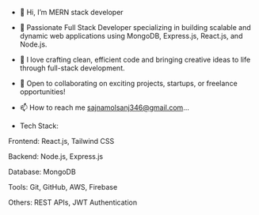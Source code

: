 - 👋 Hi, I’m MERN stack developer
- 👀 Passionate Full Stack Developer specializing in building scalable and dynamic web applications using MongoDB, Express.js, React.js, and Node.js.
- 🌱 I love crafting clean, efficient code and bringing creative ideas to life through full-stack development.
- 💞️ Open to collaborating on exciting projects, startups, or freelance opportunities!
- 📫 How to reach me sajnamolsanj346@gmail.com...

- Tech Stack:

Frontend: React.js, Tailwind CSS

Backend: Node.js, Express.js

Database: MongoDB

Tools: Git, GitHub, AWS, Firebase

Others: REST APIs, JWT Authentication

<!---
sajnasanjj/sajnasanjj is a ✨ special ✨ repository because its `README.md` (this file) appears on your GitHub profile.
You can click the Preview link to take a look at your changes.
--->
